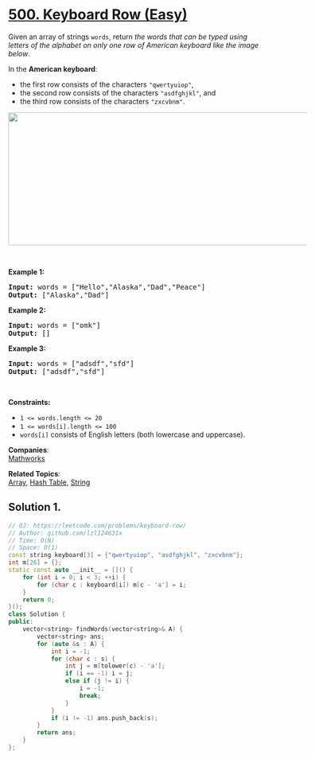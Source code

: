 # [500. Keyboard Row (Easy)](https://leetcode.com/problems/keyboard-row/)

<p>Given an array of strings <code>words</code>, return <em>the words that can be typed using letters of the alphabet on only one row of American keyboard like the image below</em>.</p>

<p>In the <strong>American keyboard</strong>:</p>

<ul>
	<li>the first row consists of the characters <code>"qwertyuiop"</code>,</li>
	<li>the second row consists of the characters <code>"asdfghjkl"</code>, and</li>
	<li>the third row consists of the characters <code>"zxcvbnm"</code>.</li>
</ul>
<img alt="" src="https://assets.leetcode.com/uploads/2018/10/12/keyboard.png" style="width: 800px; max-width: 600px; height: 267px;">
<p>&nbsp;</p>
<p><strong>Example 1:</strong></p>

<pre><strong>Input:</strong> words = ["Hello","Alaska","Dad","Peace"]
<strong>Output:</strong> ["Alaska","Dad"]
</pre>

<p><strong>Example 2:</strong></p>

<pre><strong>Input:</strong> words = ["omk"]
<strong>Output:</strong> []
</pre>

<p><strong>Example 3:</strong></p>

<pre><strong>Input:</strong> words = ["adsdf","sfd"]
<strong>Output:</strong> ["adsdf","sfd"]
</pre>

<p>&nbsp;</p>
<p><strong>Constraints:</strong></p>

<ul>
	<li><code>1 &lt;= words.length &lt;= 20</code></li>
	<li><code>1 &lt;= words[i].length &lt;= 100</code></li>
	<li><code>words[i]</code> consists of English letters (both lowercase and uppercase).&nbsp;</li>
</ul>


**Companies**:  
[Mathworks](https://leetcode.com/company/mathworks)

**Related Topics**:  
[Array](https://leetcode.com/tag/array/), [Hash Table](https://leetcode.com/tag/hash-table/), [String](https://leetcode.com/tag/string/)

## Solution 1.

```cpp
// OJ: https://leetcode.com/problems/keyboard-row/
// Author: github.com/lzl124631x
// Time: O(N)
// Space: O(1)
const string keyboard[3] = {"qwertyuiop", "asdfghjkl", "zxcvbnm"};
int m[26] = {};
static const auto __init__ = []() {
    for (int i = 0; i < 3; ++i) {
        for (char c : keyboard[i]) m[c - 'a'] = i;
    }
    return 0;
}();
class Solution {
public:
    vector<string> findWords(vector<string>& A) {
        vector<string> ans;
        for (auto &s : A) {
            int i = -1;
            for (char c : s) {
                int j = m[tolower(c) - 'a'];
                if (i == -1) i = j;
                else if (j != i) {
                    i = -1;
                    break;
                }
            }
            if (i != -1) ans.push_back(s);
        }
        return ans;
    }
};
```